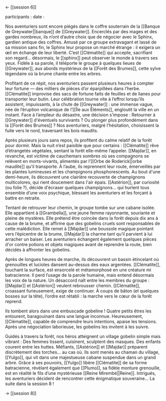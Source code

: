 <- [[session 6]]

participants : 
date : 

Nos aventuriers sont encore piégés dans le coffre souterrain de la [[Banque de Greywater||banque]] de [[Greywater]]. Encerclés par des mages et des gardes nombreux, ils n’ont d’autre choix que de négocier avec le Sphinx, gardien antique des coffres. Amusé par ce groupe extravagant et lassé de sa mission sans fin, le Sphinx leur propose un marché étrange : il exigera un œil en échange de leur liberté. C’est [[Clématite]] qui accepte, sacrifiant son regard... désormais, le [[sphinx]] peut observer le monde à travers ses yeux. Fidèle à sa parole, il téléporte le groupe à quelques lieues de [[Greywater]], aux abords mystérieux de la [[Forêt des Brumes]], cette sylve légendaire où la brume chante entre les arbres.

Profitant de ce répit, nos aventuriers passent plusieurs heures à compter leur fortune — des milliers de pièces d’or éparpillées dans l’herbe. [[Clématite]] improvise des sacs de fortune faits de feuilles et de lianes pour transporter leur butin. Leur célébration tourne vite à l’effroi lorsqu’ils assistent, impuissants, à la chute de [[Greywater]] : une immense vague, née de l’éruption volcanique de l’[[Île aux Éléments]], engloutit la ville en un instant. Face à l’ampleur du désastre, une décision s’impose : Retourner à [[Greywater]] d'éventuels survivants ? Ou plonger plus profondément dans la [[Forêt des Brumes]] ? Nos aventuriers, malgré l’hésitation, choisissent la fuite vers le nord, traversant les bois maudits.

Après plusieurs jours sans repos, ils profitent du calme relatif de la forêt pour dormir. Mais la nuit n’est paisible que pour certains : [[Clématite]] rêve d’étrangetés végétales, sentant la forêt elle-même l’appeler. [[Majdar]], en revanche, est victime de cauchemars sombres où ses compagnons se relèvent en morts-vivants, alimentés par l’[[Orbe de Roderick||orbe maudite]] qu’il transporte. À l’aube, ils reprennent leur route, émerveillés par les plantes lumineuses et les champignons phosphorescents. Au bout d'une demi-heure, ils découvrent une clairière recouverte de champignons multicolores, qui rient doucement dans l'air épais. [[Astérion]], par curiosité (ou folie ?), décide d'écraser quelques champignons… qui hurlent tous ensemble d’une voix psychique, blessant les aventuriers et les forçant à battre en retraite.

Tentant de retrouver leur chemin, le groupe tombe sur une cabane isolée. Elle appartient à [[Grambella]], une jeune femme rayonnante, souriante et pleine de mystères. Elle prétend être coincée dans la forêt depuis dix ans à cause de la brume, et affirme que des gobelins cruels sont responsables de cette malédiction. Elle remet à [[Majdar]] une boussole magique pointant vers l’épicentre de la brume, [[Majdar]] la charme tant qu’il parvient à lui arracher un baiser. Les aventuriers échangent également quelques pièces d'or contre potions et objets magiques avant de reprendre la route, bien décidés à affronter les gobelins.

Après de longues heures de marche, ils découvrent un bassin étincelant où grenouilles et lucioles dansent au-dessus des eaux argentées. [[Clématite]], touchant la surface, est ensorcelé et métamorphosé en une créature mi batracienne. Il perd l’usage de la parole humaine, mais entend désormais les voix de la nature. Un désaccord naît entre les membres du groupe : [[Majdar]] et [[Astérion]] veulent rebrousser chemin. [[Clématite]], croassant furieusement, exige de continuer. À coups de bâton (et quelques bosses sur la tête), l’ordre est rétabli : la marche vers le cœur de la forêt reprend.

Ils tombent alors dans une embuscade gobeline ! Quatre petits êtres les entourent, baragouinant dans une langue inconnue. Heureusement, [[Clématite]], capable de comprendre leurs intentions, apaise les tensions. Après une négociation laborieuse, les gobelins les invitent à les suivre.

Guidés à travers la forêt, nos héros atteignent un village gobelin simple mais vibrant : Des femmes tissent, cuisinent, sculptent des masques. Des enfants courent entre les huttes. Méfiants, [[Astérion]] et [[Majdar]] préparent discrètement des torches... au cas où. Ils sont menés au chaman du village, [[Yulgo]], qui vit dans une majestueuse cabane suspendue dans un grand arbre. Grâce à ses pouvoirs, [[Yulgo]] libère [[Clématite]] de sa forme batracienne, révélant également que [[Plumo]], sa fidèle monture grenouille, est en réalité le fils d’une mystérieuse [[Reine Mirembé||Reine]]. Intrigués, les aventuriers décident de rencontrer cette énigmatique souveraine... 
La suite dans la session 8 !

-> [[session 8]] 